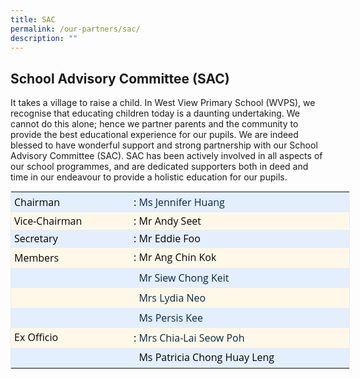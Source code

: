 ```yaml
---
title: SAC
permalink: /our-partners/sac/
description: ""
---
```

School Advisory Committee (SAC)
-------------------------------

It takes a village to raise a child. In West View Primary School (WVPS), we recognise that educating children today is a daunting undertaking. We cannot do this alone; hence we partner parents and the community to provide the best educational experience for our pupils. We are indeed blessed to have wonderful support and strong partnership with our School Advisory Committee (SAC). SAC has been actively involved in all aspects of our school programmes, and are dedicated supporters both in deed and time in our endeavour to provide a holistic education for our pupils.

  

<table class="ive_eobj_center iveo_table ives_tab_1" style="margin: auto; outline: 0px; padding: 0px; clear: both; border: 1px solid rgb(234, 234, 234); border-collapse: collapse; color: rgb(28, 52, 88); font-family: &quot;Open Sans&quot;, sans-serif; font-size: 16px; font-style: normal; font-variant-ligatures: normal; font-variant-caps: normal; font-weight: 400; letter-spacing: normal; orphans: 2; text-align: left; text-transform: none; white-space: normal; widows: 2; word-spacing: 0px; -webkit-text-stroke-width: 0px; background-color: rgb(255, 255, 255); text-decoration-thickness: initial; text-decoration-style: initial; text-decoration-color: initial; width: 542.559px;"><tbody style="margin: 0px; outline: 0px; padding: 0px;"><tr style="margin: 0px; outline: 0px; padding: 0px;"><td style="margin: 0px; outline: 0px; padding: 5px; text-align: justify; background: rgb(227, 238, 255); color: rgb(4, 40, 71); width: 178px;"><span style="margin: 0px; outline: 0px; padding: 0px; color: rgb(0, 0, 0); font-weight: normal; line-height: 18.2px;">Chairman</span></td><td style="margin: 0px; outline: 0px; padding: 5px; text-align: justify; background: rgb(227, 238, 255); color: rgb(4, 40, 71); width: 364px;"><span style="margin: 0px; outline: 0px; padding: 0px; color: rgb(0, 0, 0); font-weight: normal; line-height: 18.2px;">&nbsp; :</span>&nbsp;Ms Jennifer Huang</td></tr><tr style="margin: 0px; outline: 0px; padding: 0px;"><td style="margin: 0px; outline: 0px; padding: 5px; text-align: justify; background: rgb(255, 248, 232); color: rgb(4, 40, 71); width: 60px;"><span style="margin: 0px; outline: 0px; padding: 0px; color: rgb(0, 0, 0); line-height: 18.2px;">Vice-Chairman&nbsp;</span></td><td style="margin: 0px; outline: 0px; padding: 5px; text-align: justify; background: rgb(255, 248, 232); color: rgb(4, 40, 71); width: 60px;"><span style="margin: 0px; outline: 0px; padding: 0px; color: rgb(0, 0, 0); line-height: 18.2px;">&nbsp; : Mr Andy Seet</span></td></tr><tr style="margin: 0px; outline: 0px; padding: 0px;"><td style="margin: 0px; outline: 0px; padding: 5px; text-align: justify; background: rgb(227, 238, 255); color: rgb(4, 40, 71); width: 60px;"><span style="margin: 0px; outline: 0px; padding: 0px; color: rgb(0, 0, 0); line-height: 18.2px;">Secretary</span></td><td style="margin: 0px; outline: 0px; padding: 5px; text-align: justify; background: rgb(227, 238, 255); color: rgb(4, 40, 71); width: 60px;"><span style="margin: 0px; outline: 0px; padding: 0px; color: rgb(0, 0, 0); line-height: 18.2px;">&nbsp; : Mr Eddie Foo</span></td></tr><tr style="margin: 0px; outline: 0px; padding: 0px;"><td style="margin: 0px; outline: 0px; padding: 5px; text-align: justify; background: rgb(255, 248, 232); color: rgb(4, 40, 71);"><span style="margin: 0px; outline: 0px; padding: 0px; color: rgb(0, 0, 0); line-height: 18.2px;">Members&nbsp;</span>&nbsp;</td><td style="margin: 0px; outline: 0px; padding: 5px; text-align: justify; background: rgb(255, 248, 232); color: rgb(4, 40, 71);"><span style="margin: 0px; outline: 0px; padding: 0px; color: rgb(0, 0, 0); line-height: 18.2px;">&nbsp; : Mr Ang Chin Kok</span></td></tr><tr style="margin: 0px; outline: 0px; padding: 0px;"><td style="margin: 0px; outline: 0px; padding: 5px; text-align: justify; background: rgb(227, 238, 255); color: rgb(4, 40, 71);"><br style="margin: 0px; outline: 0px; padding: 0px;"></td><td style="margin: 0px; outline: 0px; padding: 5px; text-align: justify; background: rgb(227, 238, 255); color: rgb(4, 40, 71);"><span style="margin: 0px; outline: 0px; padding: 0px; color: rgb(0, 0, 0); line-height: 18.2px;">&nbsp; &nbsp;&nbsp;</span>Mr Siew Chong Keit</td></tr><tr style="margin: 0px; outline: 0px; padding: 0px;"><td style="margin: 0px; outline: 0px; padding: 5px; text-align: justify; background: rgb(255, 248, 232); color: rgb(4, 40, 71);"><br style="margin: 0px; outline: 0px; padding: 0px;"></td><td style="margin: 0px; outline: 0px; padding: 5px; text-align: justify; background: rgb(255, 248, 232); color: rgb(4, 40, 71);"><span style="margin: 0px; outline: 0px; padding: 0px; color: rgb(0, 0, 0); line-height: 18.2px;">&nbsp; &nbsp;</span>&nbsp;Mrs Lydia Neo<span style="margin: 0px; outline: 0px; padding: 0px;">&nbsp;&nbsp; &nbsp;</span></td></tr><tr style="margin: 0px; outline: 0px; padding: 0px;"><td style="margin: 0px; outline: 0px; padding: 5px; text-align: justify; background: rgb(227, 238, 255); color: rgb(4, 40, 71);"><br style="margin: 0px; outline: 0px; padding: 0px;"></td><td style="margin: 0px; outline: 0px; padding: 5px; text-align: justify; background: rgb(227, 238, 255); color: rgb(4, 40, 71);">&nbsp; &nbsp; Ms Persis Kee</td></tr><tr style="margin: 0px; outline: 0px; padding: 0px;"><td style="margin: 0px; outline: 0px; padding: 5px; text-align: justify; background: rgb(255, 248, 232); color: rgb(4, 40, 71);"><span style="margin: 0px; outline: 0px; padding: 0px; color: rgb(0, 0, 0); line-height: 18.2px;">Ex Officio</span></td><td style="margin: 0px; outline: 0px; padding: 5px; text-align: justify; background: rgb(255, 248, 232); color: rgb(4, 40, 71);"><span style="margin: 0px; outline: 0px; padding: 0px; color: rgb(0, 0, 0); line-height: 18.2px;">&nbsp; :&nbsp;</span>Mrs Chia-Lai Seow Poh</td></tr><tr style="margin: 0px; outline: 0px; padding: 0px;"><td style="margin: 0px; outline: 0px; padding: 5px; text-align: justify; background: rgb(227, 238, 255); color: rgb(4, 40, 71);"><br style="margin: 0px; outline: 0px; padding: 0px;"></td><td style="margin: 0px; outline: 0px; padding: 5px; text-align: justify; background: rgb(227, 238, 255); color: rgb(4, 40, 71);"><span style="margin: 0px; outline: 0px; padding: 0px; color: rgb(0, 0, 0); line-height: 18.2px;">&nbsp; &nbsp; Ms Patricia Chong Huay Leng</span></td></tr></tbody></table>